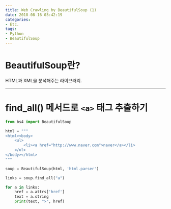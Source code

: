 ```yaml
---
title: Web Crawling by BeautifulSoup (1)
date: 2018-08-16 03:42:19
categories:
- Etc.
tags:
- Python
- BeautifulSoup
---
```

# BeautifulSoup란?
HTML과 XML을 분석해주는 라이브러리.
***
# find_all() 메서드로 `<a>` 태그 추출하기
```python
from bs4 import BeautifulSoup

html = """
<html><body>
    <ul>
        <li><a href="http://www.naver.com">naver</a></li>
    </ul>
</body></html>
"""

soup = BeautifulSoup(html, 'html.parser')

links = soup.find_all("a")

for a in links:
    href = a.attrs['href']
    text = a.string
    print(text, ">", href)
```
